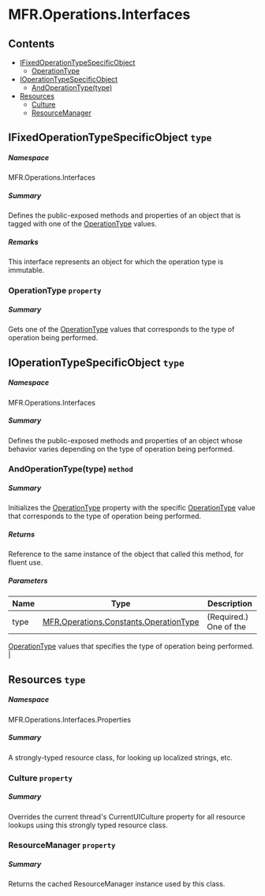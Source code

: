 <a name='assembly'></a>
# MFR.Operations.Interfaces

## Contents

- [IFixedOperationTypeSpecificObject](#T-MFR-Operations-Interfaces-IFixedOperationTypeSpecificObject 'MFR.Operations.Interfaces.IFixedOperationTypeSpecificObject')
  - [OperationType](#P-MFR-Operations-Interfaces-IFixedOperationTypeSpecificObject-OperationType 'MFR.Operations.Interfaces.IFixedOperationTypeSpecificObject.OperationType')
- [IOperationTypeSpecificObject](#T-MFR-Operations-Interfaces-IOperationTypeSpecificObject 'MFR.Operations.Interfaces.IOperationTypeSpecificObject')
  - [AndOperationType(type)](#M-MFR-Operations-Interfaces-IOperationTypeSpecificObject-AndOperationType-MFR-Operations-Constants-OperationType- 'MFR.Operations.Interfaces.IOperationTypeSpecificObject.AndOperationType(MFR.Operations.Constants.OperationType)')
- [Resources](#T-MFR-Operations-Interfaces-Properties-Resources 'MFR.Operations.Interfaces.Properties.Resources')
  - [Culture](#P-MFR-Operations-Interfaces-Properties-Resources-Culture 'MFR.Operations.Interfaces.Properties.Resources.Culture')
  - [ResourceManager](#P-MFR-Operations-Interfaces-Properties-Resources-ResourceManager 'MFR.Operations.Interfaces.Properties.Resources.ResourceManager')

<a name='T-MFR-Operations-Interfaces-IFixedOperationTypeSpecificObject'></a>
## IFixedOperationTypeSpecificObject `type`

##### Namespace

MFR.Operations.Interfaces

##### Summary

Defines the public-exposed methods and properties of an object that is
tagged with one of the
[OperationType](#T-MFR-OperationType 'MFR.OperationType')
values.

##### Remarks

This interface represents an object for which the operation type is immutable.

<a name='P-MFR-Operations-Interfaces-IFixedOperationTypeSpecificObject-OperationType'></a>
### OperationType `property`

##### Summary

Gets one of the
[OperationType](#T-MFR-OperationType 'MFR.OperationType')
values that
corresponds to the type of operation being performed.

<a name='T-MFR-Operations-Interfaces-IOperationTypeSpecificObject'></a>
## IOperationTypeSpecificObject `type`

##### Namespace

MFR.Operations.Interfaces

##### Summary

Defines the public-exposed methods and properties of an object whose
behavior varies depending on the type of operation being performed.

<a name='M-MFR-Operations-Interfaces-IOperationTypeSpecificObject-AndOperationType-MFR-Operations-Constants-OperationType-'></a>
### AndOperationType(type) `method`

##### Summary

Initializes the
[OperationType](#P-MFR-IOperationSpecificObject-OperationType 'MFR.IOperationSpecificObject.OperationType')
property with the specific
[OperationType](#T-MFR-OperationType 'MFR.OperationType')
value that
corresponds to the type of operation being performed.

##### Returns

Reference to the same instance of the object that called this
method, for fluent use.

##### Parameters

| Name | Type | Description |
| ---- | ---- | ----------- |
| type | [MFR.Operations.Constants.OperationType](#T-MFR-Operations-Constants-OperationType 'MFR.Operations.Constants.OperationType') | (Required.) One of the
[OperationType](#T-MFR-OperationType 'MFR.OperationType')
values that
specifies the type of operation being performed. |

<a name='T-MFR-Operations-Interfaces-Properties-Resources'></a>
## Resources `type`

##### Namespace

MFR.Operations.Interfaces.Properties

##### Summary

A strongly-typed resource class, for looking up localized strings, etc.

<a name='P-MFR-Operations-Interfaces-Properties-Resources-Culture'></a>
### Culture `property`

##### Summary

Overrides the current thread's CurrentUICulture property for all
  resource lookups using this strongly typed resource class.

<a name='P-MFR-Operations-Interfaces-Properties-Resources-ResourceManager'></a>
### ResourceManager `property`

##### Summary

Returns the cached ResourceManager instance used by this class.
